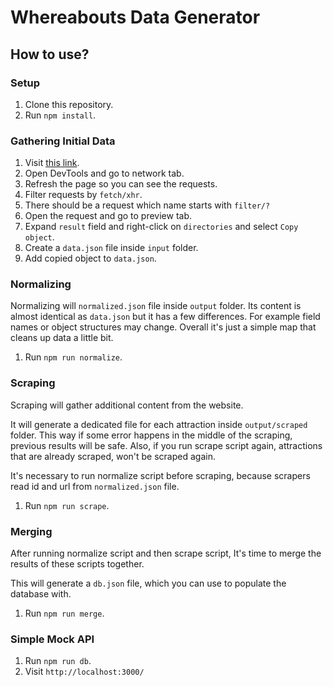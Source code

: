 # Whereabouts Data Generator

## How to use?

### Setup

1. Clone this repository.
2. Run `npm install`.

### Gathering Initial Data

1. Visit [this link](https://www.kojaro.com/attraction/list/%D8%AA%D9%87%D8%B1%D8%A7%D9%86-118-ci/).
2. Open DevTools and go to network tab.
3. Refresh the page so you can see the requests.
4. Filter requests by `fetch/xhr`.
5. There should be a request which name starts with `filter/?`
6. Open the request and go to preview tab.
7. Expand `result` field and right-click on `directories` and select `Copy object`.
8. Create a `data.json` file inside `input` folder.
9. Add copied object to `data.json`.

### Normalizing

Normalizing will `normalized.json` file inside `output` folder.
Its content is almost identical as `data.json` but it has a few differences.
For example field names or object structures may change.
Overall it's just a simple map that cleans up data a little bit.

1. Run `npm run normalize`.

### Scraping

Scraping will gather additional content from the website.

It will generate a dedicated file for each attraction inside `output/scraped` folder.
This way if some error happens in the middle of the scraping, previous results will be safe.
Also, if you run scrape script again, attractions that are already scraped, won't be scraped again.

It's necessary to run normalize script before scraping,
because scrapers read id and url from `normalized.json` file.

1. Run `npm run scrape`.

### Merging

After running normalize script and then scrape script,
It's time to merge the results of these scripts together.

This will generate a `db.json` file, which you can use to populate the database with.

1. Run `npm run merge`.

### Simple Mock API

1. Run `npm run db`.
2. Visit `http://localhost:3000/`
